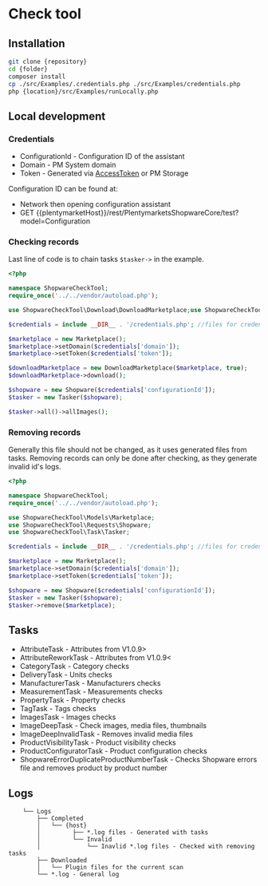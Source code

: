 # Check tool
## Installation
```bash
git clone {repository}
cd {folder}
composer install
cp ./src/Examples/.credentials.php ./src/Examples/credentials.php
php {location}/src/Examples/runLocally.php
```
## Local development
### Credentials
* ConfigurationId - Configuration ID of the assistant
* Domain - PM System domain
* Token - Generated via [AccessToken](https://developers.plentymarkets.com/en-gb/plentymarkets-rest-api/index.html#/Account/post_rest_account_login) or PM Storage

Configuration ID can be found at:
* Network then opening configuration assistant
* GET {{plentymarketHost}}/rest/PlentymarketsShopwareCore/test?model=Configuration

### Checking records
Last line of code is to chain tasks `$tasker->` in the example.
```php
<?php

namespace ShopwareCheckTool;
require_once('../../vendor/autoload.php');

use ShopwareCheckTool\Download\DownloadMarketplace;use ShopwareCheckTool\Models\Marketplace;use ShopwareCheckTool\Requests\Shopware;use ShopwareCheckTool\Task\Tasker;

$credentials = include __DIR__ . '/credentials.php'; //files for credentials

$marketplace = new Marketplace();
$marketplace->setDomain($credentials['domain']);
$marketplace->setToken($credentials['token']);

$downloadMarketplace = new DownloadMarketplace($marketplace, true);
$downloadMarketplace->download();

$shopware = new Shopware($credentials['configurationId']);
$tasker = new Tasker($shopware);

$tasker->all()->allImages();
```
### Removing records
Generally this file should not be changed, as it uses generated files from tasks.
Removing records can only be done after checking, as they generate invalid id's logs.
```php
<?php

namespace ShopwareCheckTool;
require_once('../../vendor/autoload.php');

use ShopwareCheckTool\Models\Marketplace;
use ShopwareCheckTool\Requests\Shopware;
use ShopwareCheckTool\Task\Tasker;

$credentials = include __DIR__ . '/credentials.php'; //files for credentials

$marketplace = new Marketplace();
$marketplace->setDomain($credentials['domain']);
$marketplace->setToken($credentials['token']);

$shopware = new Shopware($credentials['configurationId']);
$tasker = new Tasker($shopware);
$tasker->remove($marketplace);
```
## Tasks
- AttributeTask - Attributes from V1.0.9>
- AttributeReworkTask - Attributes from V1.0.9<
- CategoryTask - Category checks
- DeliveryTask - Units checks
- ManufacturerTask - Manufacturers checks
- MeasurementTask - Measurements checks
- PropertyTask - Property checks
- TagTask - Tags checks
- ImagesTask - Images checks
- ImageDeepTask - Check images, media files, thumbnails
- ImageDeepInvalidTask - Removes invalid media files
- ProductVisibilityTask - Product visibility checks
- ProductConfiguratorTask - Product configuration checks
- ShopwareErrorDuplicateProductNumberTask - Checks Shopware errors file and removes product by product number
## Logs
```
    └── Logs
        ├── Completed
        │   └── {host}
        │         ├── *.log files - Generated with tasks
        │         └── Invalid
        │             └── Inavlid *.log files - Checked with removing tasks
        ├── Downloaded
        │   └── Plugin files for the current scan
        └── *.log - General log
```